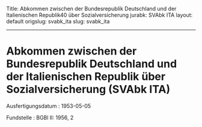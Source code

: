 Title: Abkommen zwischen der Bundesrepublik Deutschland und der Italienischen Republik40
  über Sozialversicherung
jurabk: SVAbk ITA
layout: default
origslug: svabk_ita
slug: svabk_ita

---

# Abkommen zwischen der Bundesrepublik Deutschland und der Italienischen Republik über Sozialversicherung (SVAbk ITA)

Ausfertigungsdatum
:   1953-05-05

Fundstelle
:   BGBl II: 1956, 2

